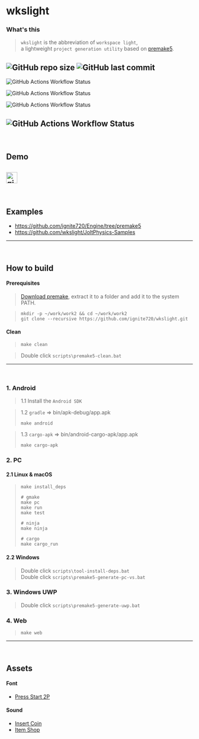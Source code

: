 # wkslight
### What's this
> `wkslight` is the abbreviation of `workspace light`, <br />
a lightweight `project generation utility` based on [premake5](https://premake.github.io/).

![GitHub repo size](https://img.shields.io/github/repo-size/ignite720/wkslight?style=for-the-badge)
![GitHub last commit](https://img.shields.io/github/last-commit/ignite720/wkslight?style=for-the-badge)
---
![GitHub Actions Workflow Status](https://img.shields.io/github/actions/workflow/status/ignite720/wkslight/ci_android.yml?style=for-the-badge&label=Android)

![GitHub Actions Workflow Status](https://img.shields.io/github/actions/workflow/status/ignite720/wkslight/ci_pc.yml?style=for-the-badge&label=PC&nbsp;&nbsp;(Linux,%20macOS,%20Windows))

![GitHub Actions Workflow Status](https://img.shields.io/github/actions/workflow/status/ignite720/wkslight/ci_uwp.yml?style=for-the-badge&label=UWP)

![GitHub Actions Workflow Status](https://img.shields.io/github/actions/workflow/status/ignite720/wkslight/ci_web.yml?style=for-the-badge&label=Web)
---
<br />

## Demo
[<img alt="github" src="https://img.shields.io/badge/github-ignite720/wkslight?style=for-the-badge&color=505050&labelColor=b0f0f0&label=wkslight%20demo" height="30" />](https://ignite720.github.io/wkslight/)
---
<br />

## Examples
- <https://github.com/ignite720/Engine/tree/premake5>
- <https://github.com/wkslight/JoltPhysics-Samples>
---
<br />

## How to build
#### Prerequisites
> [Download premake](https://premake.github.io/), extract it to a folder and add it to the system PATH.

> ```shell
> mkdir -p ~/work/work2 && cd ~/work/work2
> git clone --recursive https://github.com/ignite720/wkslight.git
> ```

#### Clean
> ```shell
> make clean
> ```

> Double click `scripts\premake5-clean.bat`
---
<br />

### 1. Android
> 1.1 Install the `Android SDK`

> 1.2 `gradle` => bin/apk-debug/app.apk
> ```shell
> make android
> ```

> 1.3 `cargo-apk` => bin/android-cargo-apk/app.apk
> ```shell
> make cargo-apk
> ```

### 2. PC
#### 2.1 Linux & macOS
> ```shell
> make install_deps
>
> # gmake
> make pc
> make run
> make test
>
> # ninja
> make ninja
>
> # cargo
> make cargo_run
> ```

#### 2.2 Windows
> Double click `scripts\tool-install-deps.bat`  
> Double click `scripts\premake5-generate-pc-vs.bat`

### 3. Windows UWP
> Double click `scripts\premake5-generate-uwp.bat`

### 4. Web
> ```shell
> make web
> ```
---
<br />

## Assets
#### Font
- [Press Start 2P](https://fonts.google.com/specimen/Press+Start+2P)
#### Sound
- [Insert Coin](https://opengameart.org/content/insert-coin)
- [Item Shop](https://opengameart.org/content/item-shop)